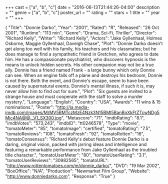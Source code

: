 +++
cast = ["a", "b", "c"]
date = "2016-06-13T21:44:26-04:00"
description = ""
genre = ["a", "b", "c"]
poster_url = ""
rating = ""
stars = 1
title = ""
year = ""
+++

{
  "Title": "Donnie Darko",
  "Year": "2001",
  "Rated": "R",
  "Released": "26 Oct 2001",
  "Runtime": "113 min",
  "Genre": "Drama, Sci-Fi, Thriller",
  "Director": "Richard Kelly",
  "Writer": "Richard Kelly",
  "Actors": "Jake Gyllenhaal, Holmes Osborne, Maggie Gyllenhaal, Daveigh Chase",
  "Plot": "Donnie Darko doesn't get along too well with his family, his teachers and his classmates; but he does manage to find a sympathetic friend in Gretchen, who agrees to date him. He has a compassionate psychiatrist, who discovers hypnosis is the means to unlock hidden secrets. His other companion may not be a true ally. Donnie has a friend named Frank - a large bunny which only Donnie can see. When an engine falls off a plane and destroys his bedroom, Donnie is not there. Both the event, and Donnie's escape, seem to have been caused by supernatural events. Donnie's mental illness, if such it is, may never allow him to find out for sure.",
    "Plot": "Six guests are invited to a strange house and must cooperate with the staff to solve a murder mystery.",
  "Language": "English",
  "Country": "USA",
  "Awards": "11 wins & 15 nominations.",
  "Poster": "http://ia.media-imdb.com/images/M/MV5BMTczMzE4Nzk3N15BMl5BanBnXkFtZTcwNDg5Mjc4NA@@._V1_SX300.jpg",
  "Metascore": "71",
  "imdbRating": "8.1",
  "imdbVotes": "573,243",
  "imdbID": "tt0246578",
  "Type": "movie",
  "tomatoMeter": "85",
  "tomatoImage": "certified",
  "tomatoRating": "7.5",
  "tomatoReviews": "108",
  "tomatoFresh": "92",
  "tomatoRotten": "16",
  "tomatoConsensus": "Richard Kelly's debut feature Donnie Darko is a daring, original vision, packed with jarring ideas and intelligence and featuring a remarkable performance from Jake Gyllenhaal as the troubled title character.",
  "tomatoUserMeter": "80",
  "tomatoUserRating": "3.1",
  "tomatoUserReviews": "30982565",
  "tomatoURL": "http://www.rottentomatoes.com/m/donnie_darko/",
  "DVD": "19 Mar 2002",
  "BoxOffice": "N/A",
  "Production": "Newmarket Film Group",
  "Website": "http://www.donniedarko.com",
  "Response": "True"
}